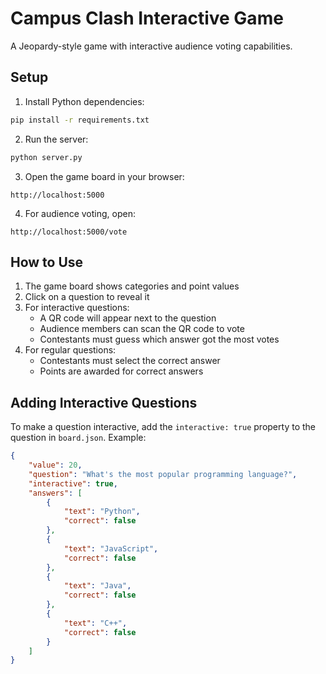 # Campus Clash Interactive Game

A Jeopardy-style game with interactive audience voting capabilities.

## Setup

1. Install Python dependencies:
```bash
pip install -r requirements.txt
```

2. Run the server:
```bash
python server.py
```

3. Open the game board in your browser:
```
http://localhost:5000
```

4. For audience voting, open:
```
http://localhost:5000/vote
```

## How to Use

1. The game board shows categories and point values
2. Click on a question to reveal it
3. For interactive questions:
   - A QR code will appear next to the question
   - Audience members can scan the QR code to vote
   - Contestants must guess which answer got the most votes
4. For regular questions:
   - Contestants must select the correct answer
   - Points are awarded for correct answers

## Adding Interactive Questions

To make a question interactive, add the `interactive: true` property to the question in `board.json`. Example:

```json
{
    "value": 20,
    "question": "What's the most popular programming language?",
    "interactive": true,
    "answers": [
        {
            "text": "Python",
            "correct": false
        },
        {
            "text": "JavaScript",
            "correct": false
        },
        {
            "text": "Java",
            "correct": false
        },
        {
            "text": "C++",
            "correct": false
        }
    ]
}
```
